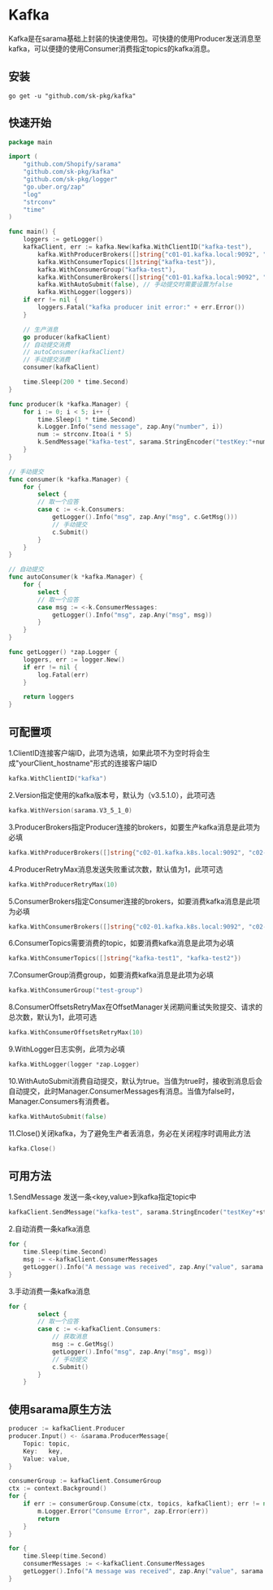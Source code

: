 # Kafka

Kafka是在sarama基础上封装的快速使用包。可快捷的使用Producer发送消息至kafka，可以便捷的使用Consumer消费指定topics的kafka消息。

## 安装

```shell
go get -u "github.com/sk-pkg/kafka"
```

## 快速开始
```go
package main

import (
	"github.com/Shopify/sarama"
	"github.com/sk-pkg/kafka"
	"github.com/sk-pkg/logger"
	"go.uber.org/zap"
	"log"
	"strconv"
	"time"
)

func main() {
	loggers := getLogger()
	kafkaClient, err := kafka.New(kafka.WithClientID("kafka-test"),
		kafka.WithProducerBrokers([]string{"c01-01.kafka.local:9092", "c01-02.kafka.local:9092", "c01-03.kafka.local:9092"}),
		kafka.WithConsumerTopics([]string{"kafka-test"}),
		kafka.WithConsumerGroup("kafka-test"),
		kafka.WithConsumerBrokers([]string{"c01-01.kafka.local:9092", "c01-02.kafka.local:9092", "c01-03.kafka.local:9092"}),
		kafka.WithAutoSubmit(false), // 手动提交时需要设置为false
		kafka.WithLogger(loggers))
	if err != nil {
		loggers.Fatal("kafka producer init error:" + err.Error())
	}

	// 生产消息
	go producer(kafkaClient)
	// 自动提交消费
	// autoConsumer(kafkaClient)
	// 手动提交消费
	consumer(kafkaClient)

	time.Sleep(200 * time.Second)
}

func producer(k *kafka.Manager) {
	for i := 0; i < 5; i++ {
		time.Sleep(1 * time.Second)
		k.Logger.Info("send message", zap.Any("number", i))
		num := strconv.Itoa(i * 5)
		k.SendMessage("kafka-test", sarama.StringEncoder("testKey:"+num), sarama.StringEncoder("testValue:"+num))
	}
}

// 手动提交
func consumer(k *kafka.Manager) {
	for {
		select {
		// 取一个应答
		case c := <-k.Consumers:
			getLogger().Info("msg", zap.Any("msg", c.GetMsg()))
			// 手动提交
			c.Submit()
		}
	}
}

// 自动提交
func autoConsumer(k *kafka.Manager) {
	for {
		select {
		// 取一个应答
		case msg := <-k.ConsumerMessages:
			getLogger().Info("msg", zap.Any("msg", msg))
		}
	}
}

func getLogger() *zap.Logger {
	loggers, err := logger.New()
	if err != nil {
		log.Fatal(err)
	}

	return loggers
}
```
## 可配置项
1.ClientID连接客户端ID，此项为选填，如果此项不为空时将会生成"yourClient_hostname"形式的连接客户端ID
```go
kafka.WithClientID("kafka")
```
2.Version指定使用的kafka版本号，默认为（v3.5.1.0），此项可选
```go
kafka.WithVersion(sarama.V3_5_1_0)
```
3.ProducerBrokers指定Producer连接的brokers，如要生产kafka消息是此项为必填
```go
kafka.WithProducerBrokers([]string{"c02-01.kafka.k8s.local:9092", "c02-02.kafka.k8s.local:9092"})
```
4.ProducerRetryMax消息发送失败重试次数，默认值为1，此项可选
```go
kafka.WithProducerRetryMax(10)
```
5.ConsumerBrokers指定Consumer连接的brokers，如要消费kafka消息是此项为必填
```go
kafka.WithConsumerBrokers([]string{"c02-01.kafka.k8s.local:9092", "c02-02.kafka.k8s.local:9092"})
```
6.ConsumerTopics需要消费的topic，如要消费kafka消息是此项为必填
```go
kafka.WithConsumerTopics([]string{"kafka-test1", "kafka-test2"})
```
7.ConsumerGroup消费group，如要消费kafka消息是此项为必填
```go
kafka.WithConsumerGroup("test-group")
```
8.ConsumerOffsetsRetryMax在OffsetManager关闭期间重试失败提交、请求的总次数，默认为1，此项可选
```go
kafka.WithConsumerOffsetsRetryMax(10)
```
9.WithLogger日志实例，此项为必填
```go
kafka.WithLogger(logger *zap.Logger)
```
10.WithAutoSubmit消费自动提交，默认为true。当值为true时，接收到消息后会自动提交，此时Manager.ConsumerMessages有消息。当值为false时，Manager.Consumers有消费者。
```go
kafka.WithAutoSubmit(false)
```
11.Close()关闭kafka，为了避免生产者丢消息，务必在关闭程序时调用此方法
```go
kafka.Close()
```

## 可用方法
1.SendMessage 发送一条<key,value>到kafka指定topic中
```go
kafkaClient.SendMessage("kafka-test", sarama.StringEncoder("testKey"+strI), sarama.StringEncoder("testValue"+strI))
```
2.自动消费一条kafka消息
```go
for {
	time.Sleep(time.Second)
	msg := <-kafkaClient.ConsumerMessages
	getLogger().Info("A message was received", zap.Any("value", sarama.StringEncoder(msg.Value)))
}
```
3.手动消费一条kafka消息
```go
for {
		select {
		// 取一个应答
		case c := <-kafkaClient.Consumers:
			// 获取消息
			msg := c.GetMsg()
			getLogger().Info("msg", zap.Any("msg", msg))
			// 手动提交
			c.Submit()
		}
	}
```
## 使用sarama原生方法
```go
producer := kafkaClient.Producer
producer.Input() <- &sarama.ProducerMessage{
    Topic: topic,
    Key:   key,
    Value: value,
}

consumerGroup := kafkaClient.ConsumerGroup
ctx := context.Background()
for {
    if err := consumerGroup.Consume(ctx, topics, kafkaClient); err != nil {
        m.Logger.Error("Consume Error", zap.Error(err))
        return
    }
}

for {
    time.Sleep(time.Second)
    consumerMessages := <-kafkaClient.ConsumerMessages
    getLogger().Info("A message was received", zap.Any("value", sarama.StringEncoder(consumerMessages.Value)))
}
```